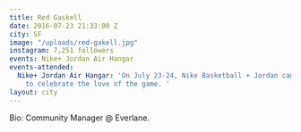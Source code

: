 ```yaml
---
title: Red Gaskell
date: 2016-07-23 21:33:00 Z
city: SF
image: "/uploads/red-gakell.jpg"
instagram: 7,251 followers
events: Nike+ Jordan Air Hangar
events-attended:
  Nike+ Jordan Air Hangar: 'On July 23-24, Nike Basketball + Jordan came together
    to celebrate the love of the game. '
layout: city
---
```


Bio: Community Manager @ Everlane. 